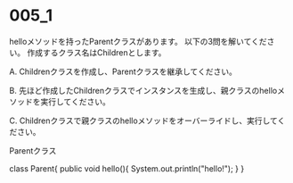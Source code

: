 # 005_1

helloメソッドを持ったParentクラスがあります。
以下の3問を解いてください。
作成するクラス名はChildrenとします。

A. Childrenクラスを作成し、Parentクラスを継承してください。

B. 先ほど作成したChildrenクラスでインスタンスを生成し、親クラスのhelloメソッドを実行してください。

C. Childrenクラスで親クラスのhelloメソッドをオーバーライドし、実行してください。


Parentクラス

class Parent{
    public void hello(){
        System.out.println("hello!");
    }
}
